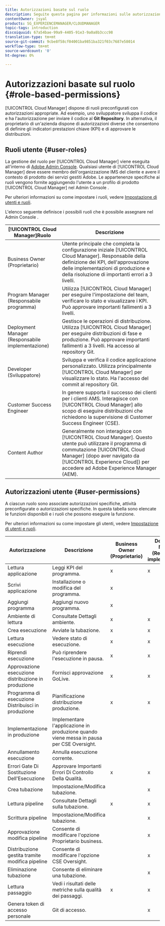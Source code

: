 ```yaml
---
title: Autorizzazioni basate sul ruolo
description: Seguite questa pagina per informazioni sulle autorizzazioni basate sul ruolo.
contentOwner: jsyal
products: SG_EXPERIENCEMANAGER/CLOUDMANAGER
topic-tags: introduction
discoiquuid: 67a54bae-99a9-4405-91e3-9a0a8b3ccc98
translation-type: tm+mt
source-git-commit: 9cbe8f58cf04001ba9851ba321f03c7687e58014
workflow-type: tm+mt
source-wordcount: '0'
ht-degree: 0%

---
```



# Autorizzazioni basate sul ruolo {#role-based-permissions}

[!UICONTROL Cloud Manager] dispone di ruoli preconfigurati con autorizzazioni appropriate. Ad esempio, uno sviluppatore sviluppa il codice e ha l&#39;autorizzazione per inviare il codice al **Git Repository**. In alternativa, il proprietario di un&#39;azienda dispone di autorizzazioni diverse che consentono di definire gli indicatori prestazioni chiave (KPI) e di approvare le distribuzioni.

## Ruoli utente {#user-roles}

La gestione del ruolo per [!UICONTROL Cloud Manager] viene eseguita all&#39;interno di [Adobe Admin Console](https://helpx.adobe.com/it/enterprise/using/admin-console.html). Qualsiasi utente di [!UICONTROL Cloud Manager] deve essere membro dell&#39;organizzazione IMS del cliente e avere il contesto di prodotto dei servizi gestiti Adobe. Le appartenenze specifiche ai ruoli vengono fornite aggiungendo l&#39;utente a un profilo di prodotto [!UICONTROL Cloud Manager] nel Admin Console .

Per ulteriori informazioni su come impostare i ruoli, vedere [Impostazione di utenti e ruoli](setting-up-users-and-roles.md).

L&#39;elenco seguente definisce i possibili ruoli che è possibile assegnare nel Admin Console .

| **[!UICONTROL Cloud Manager]Ruolo** | **Descrizione** |
|---|---|
| Business Owner (Proprietario) | Utente principale che completa la configurazione iniziale [!UICONTROL Cloud Manager]. Responsabile della definizione dei KPI, dell&#39;approvazione delle implementazioni di produzione e della risoluzione di importanti errori a 3 livelli. |
| Program Manager (Responsabile programma) | Utilizza [!UICONTROL Cloud Manager] per eseguire l&#39;impostazione del team, verificare lo stato e visualizzare i KPI. Può approvare importanti fallimenti a 3 livelli. |
| Deployment Manager (Responsabile implementazione) | Gestisce le operazioni di distribuzione. Utilizza [!UICONTROL Cloud Manager] per eseguire distribuzioni di fase e produzione. Può approvare importanti fallimenti a 3 livelli. Ha accesso al repository Git. |
| Developer (Sviluppatore) | Sviluppa e verifica il codice applicazione personalizzato. Utilizza principalmente [!UICONTROL Cloud Manager] per visualizzare lo stato. Ha l&#39;accesso del commit al repository Git. |
| Customer Success Engineer | In genere supporta il successo dei clienti per i clienti AMS. Interagisce con [!UICONTROL Cloud Manager] allo scopo di eseguire distribuzioni che richiedono la supervisione di Customer Success Engineer (CSE). |
| Content Author | Generalmente non interagisce con [!UICONTROL Cloud Manager]. Questo utente può utilizzare il programma di commutazione [!UICONTROL Cloud Manager] (dopo aver navigato da [!UICONTROL Experience Cloud]) per accedere ad Adobe Experience Manager (AEM). |

## Autorizzazioni utente {#user-permissions}

A ciascun ruolo sono associate autorizzazioni specifiche, attività preconfigurate o autorizzazioni specifiche. In questa tabella sono elencate le funzioni disponibili e i ruoli che possono eseguire la funzione.

Per ulteriori informazioni su come impostare gli utenti, vedere [Impostazione di utenti e ruoli](setting-up-users-and-roles.md).

| Autorizzazione | Descrizione | Business Owner (Proprietario) | Deployment Manager (Responsabile implementazione) | Program Manager (Responsabile programma) | Developer (Sviluppatore) | CSE |
|--- |--- |--- |--- |--- |--- |--- |
| Lettura applicazione | Leggi KPI del programma. | x | x | x | x | x |
| Scrivi applicazione | Installazione o modifica del programma. | x |  |  |  |  |
| Aggiungi programma | Aggiungi nuovo programma. | x |  |  |  |  |
| Ambiente di lettura | Consultate Dettagli ambiente. | x | x | x | x | x |
| Crea esecuzione | Avviate la tubazione. | x | x | x |  |  |
| Lettura esecuzione | Vedere stato di esecuzione. | x | x | x | x | x |
| Riprendi esecuzione | Può riprendere l&#39;esecuzione in pausa. | x | x | x |  | x |
| Approvazione esecuzione distribuzione in produzione | Fornisci approvazione GoLive. | x | x | x |  |  |
| Programma di esecuzione Distribuisci in produzione | Pianificazione distribuzione produzione. | x | x | x |  | x |
| Implementazione in produzione | Implementare l&#39;applicazione in produzione quando viene messa in pausa per CSE Oversight. |  |  |  |  | x |
| Annullamento esecuzione | Annulla esecuzione corrente. |  |  | x |  |  |
| Errori Gate Di Sostituzione Dell&#39;Esecuzione | Approvare Importanti Errori Di Controllo Della Qualità. | x | x | x |  |  |
| Crea tubazione | Impostazione/Modifica tubazione. |  | x |  |  |  |
| Lettura pipeline | Consultate Dettagli sulla tubazione. | x | x | x | x | x |
| Scrittura pipeline | Impostazione/Modifica tubazione. |  | x |  |  |  |
| Approvazione modifica pipeline | Consente di modificare l&#39;opzione Proprietario business. |  | x |  |  |  |
| Distribuzione gestita tramite modifica pipeline | Consente di modificare l&#39;opzione CSE Oversight. |  | x |  |  |  |
| Eliminazione tubazione | Consente di eliminare una tubazione. |  | x |  |  |  |
| Lettura passaggio | Vedi i risultati delle metriche sulla qualità dei passaggi. | x | x | x | x | x |
| Genera token di accesso personale | Git di accesso. |  | x |  | x |  |

